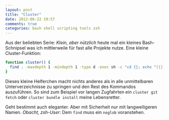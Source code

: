```yaml
---
layout: post
title: "Cluster"
date: 2012-06-22 19:57
comments: true
categories: bash shell scripting tools zsh
---
```

Aus der beliebten Serie: *Klein, aber nützlich* heute mal ein kleines Bash-Schnipsel was ich mittlerweile für fast
alle Projekte nutze. Eine kleine Cluster-Funktion:

```bash
function cluster() { 
  find . -maxdepth 1 -mindepth 1 -type d -exec sh -c "cd {}; echo "[{}]"; $*" \;;
}
```
Dieses kleine Helferchen macht nichts anderes als in alle unmittelbaren Unterverzeichnisse
zu springen und den Rest des Kommandos auszuführen.
So sind zum Beispiel vor langen Zugfahrten ein `cluster git fetch` oder `cluster bundle install`
meine Lebensretter. 

Geht bestimmt auch eleganter. Aber mit Sicherheit nur mit langweiligeren Namen. *Obacht, zsh-User*: Dem
`find` muss ein `noglob` voranstehen.

